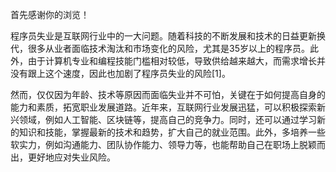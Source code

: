  首先感谢你的浏览！
 
  程序员失业是互联网行业中的一大问题。随着科技的不断发展和技术的日益更新换代，很多从业者面临技术淘汰和市场变化的风险，尤其是35岁以上的程序员。此外，由于计算机专业和编程技能门槛相对较低，导致供给越来越大，而需求增长并没有跟上这个速度，因此也加剧了程序员失业的风险[1]。

然而，仅仅因为年龄、技术等原因而面临失业并不可怕，关键在于如何提高自身的能力和素质，拓宽职业发展道路。近年来，互联网行业发展迅猛，可以积极探索新兴领域，例如人工智能、区块链等，提高自己的竞争力。同时，还可以通过学习新的知识和技能，掌握最新的技术和趋势，扩大自己的就业范围。此外，多培养一些软实力，例如沟通能力、团队协作能力、领导力等，也能帮助自己在职场上脱颖而出，更好地应对失业风险。
